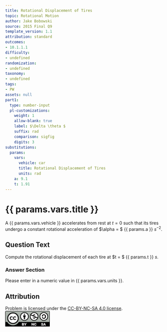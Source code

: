 ```yaml
---
title: Rotational Displacement of Tires
topic: Rotational Motion
author: Jake Bobowski
source: 2015 Final Q9
template_version: 1.1
attribution: standard
outcomes:
- 10.1.1.1
difficulty:
- undefined
randomization:
- undefined
taxonomy:
- undefined
tags:
- PW
assets: null
part1:
  type: number-input
  pl-customizations:
    weight: 1
    allow-blank: true
    label: $\Delta \theta $
    suffix: rad
    comparison: sigfig
    digits: 3
substitutions:
  params:
    vars:
      vehicle: car
      title: Rotational Displacement of Tires
      units: rad
    a: 9.1
    t: 1.91
---
```

# {{ params.vars.title }}
A {{ params.vars.vehicle }} accelerates from rest at $t = 0$ such that its tires undergo a constant rotational acceleration of $\alpha = $ {{ params.a }} $s^{-2}$.
## Question Text

Compute the rotational displacement of each tire at $t = $ {{ params.t }} $s$.

### Answer Section

Please enter in a numeric value in {{ params.vars.units }}.

## Attribution

Problem is licensed under the [CC-BY-NC-SA 4.0 license](https://creativecommons.org/licenses/by-nc-sa/4.0/).<br> ![The Creative Commons 4.0 license requiring attribution-BY, non-commercial-NC, and share-alike-SA license.](https://raw.githubusercontent.com/firasm/bits/master/by-nc-sa.png)